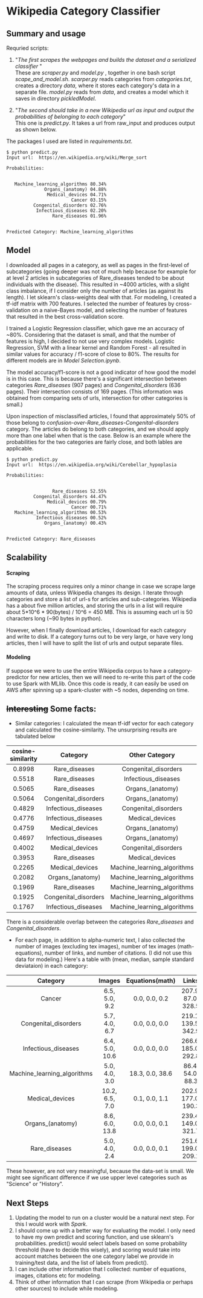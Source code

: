 # Wikipedia Category Classifier

## Summary and usage

Requried scripts:

1. "_The first scrapes the webpages and builds the dataset and a serialized classifier_ "  
These are _scraper.py_ and _model.py_ , together in one bash script *scape_and_model.sh*. _scarper.py_ reads categories from _categories.txt_, creates a directory _data_, where it stores each category's data in a separate file. _model.py_ reads from _data_, and creates a model which it saves in directory _pickledModel_.

2. "_The second should take in a new Wikipedia url as input and output the probabilities of belonging to each category_"  
   This one is _predict.py_. It takes a url from raw_input and produces output as shown below. 

The packages I used are listed in _requirements.txt_. 

```
$ python predict.py
Input url:  https://en.wikipedia.org/wiki/Merge_sort

Probabilities:


   Machine_learning_algorithms 80.34%
              Organs_(anatomy) 04.88%
               Medical_devices 04.71%
                        Cancer 03.15%
          Congenital_disorders 02.76%
           Infectious_diseases 02.20%
                 Rare_diseases 01.96%
                 
                 
Predicted Category: Machine_learning_algorithms
```

## Model
I downloaded all pages in a category, as well as pages in the first-level of subcategories (going deeper was not of much help because for example for at level 2 articles in subcategories of Rare_diseases tended to be about individuals with the disease). This resulted in ~4000 articles, with a slight class imbalance, if I consider only the number of articles (as against its length). I let sklearn's class-weights deal with that. For modeling, I created a tf-idf matrix with 700 features. I selected the number of features by cross-validation on a naive-Bayes model, and selecting the number of features that resulted in the best cross-validation score. 

I trained a Logistic Regression classifier, which gave me an accuracy of ~80%. Considering that the dataset is small, and that the number of features is high, I decided to not use very complex models. Logistic Regression, SVM with a linear kernel and Random Forest - all resulted in similar values for accuracy / f1-score of close to 80%. The results for different models are in _Model Selection.ipynb_. 

The model accuracy/f1-score is not a good indicator of how good the model is in this case. This is because there's a significant intersection between categories *Rare_diseases* (907 pages) and *Congenital_disorders* (636 pages). Their intersection consists of 169 pages. (This information was obtained from comparing sets of urls, intersection for other categories is small.)

Upon inspection of misclassified articles, I found that approximately 50% of those belong to *confusion-over-Rare_diseases-Congenital-disorders* category. The articles do belong to both categories, and we should apply more than one label when that is the case. Below is an example where the probabilities for the two categories are fairly close, and both lables are applicable.

```
$ python predict.py
Input url:  https://en.wikipedia.org/wiki/Cerebellar_hypoplasia

Probabilities:


                 Rare_diseases 52.55%
          Congenital_disorders 44.47%
               Medical_devices 00.79%
                        Cancer 00.71%
   Machine_learning_algorithms 00.53%
           Infectious_diseases 00.52%
              Organs_(anatomy) 00.43%


Predicted Category: Rare_diseases
```



## Scalability

#### Scraping
The scraping process requires only a minor change in case we scrape large amounts of data, unless Wikipedia changes its design. I iterate through categories and store a list of url-s for articles and sub-categories. Wikipedia has a about five million
articles, and storing the urls in a list will require about 5*10^6 * 90(bytes) / 10^6 = 450 MB. This is assuming each url is 50 characters long (~90 bytes in python).

However, when I finally download articles, I download for each category and write to disk. If a category turns out to be very large, or have very long articles, then I will have to split the list of urls and output separate files. 

#### Modeling
If suppose we were to use the entire Wikipedia corpus to have a category-predictor for new articles, then we will need to re-write this part of the code to use Spark with MLlib. Once this code is ready, it can easily be used on AWS after spinning up a spark-cluster with ~5 nodes, depending on time. 


## ~~Interesting~~ Some facts:

- Similar categories: I calculated the mean tf-idf vector for each category and calculated the cosine-similarity. The unsurprising results are tabulated below
 
cosine-similarity  | Category | Other Category 
:------:|:------------------:  | :------:
 0.8998 | Rare_diseases | Congenital_disorders |
 0.5518 | Rare_diseases | Infectious_diseases |
 0.5065 | Rare_diseases | Organs_(anatomy) |
 0.5064 | Congenital_disorders | Organs_(anatomy) |
 0.4829 | Infectious_diseases | Congenital_disorders |
 0.4776 | Infectious_diseases | Medical_devices |
 0.4759 | Medical_devices | Organs_(anatomy) |
 0.4697 | Infectious_diseases | Organs_(anatomy) |
 0.4002 | Medical_devices | Congenital_disorders |
 0.3953 | Rare_diseases | Medical_devices |
 0.2265 | Medical_devices | Machine_learning_algorithms |
 0.2082 | Organs_(anatomy) | Machine_learning_algorithms |
 0.1969 | Rare_diseases | Machine_learning_algorithms |
 0.1925 | Congenital_disorders | Machine_learning_algorithms |
 0.1767 | Infectious_diseases | Machine_learning_algorithms |

There is a considerable overlap between the categories *Rare_diseases* and *Congenital_disorders*. 


- For each page, in addition to alpha-numeric text, I also collected the number of images (excluding tex images), number of tex images (math-equations), number of links, and number of citations. (I did not use this data for modeling.) 
Here's a table with (mean, median, sample standard deviataion) in each category:


| Category | Images	| Equations(math)  | Links| Citations |
|:---:|:-----:|:-------:|:-------:|:-------:	
Cancer | 6.5, 5.0, 9.2 | 0.0, 0.0, 0.2 | 207.9, 87.0, 328.5 | 19.6, 7.0, 36.1 
Congenital_disorders | 5.7, 4.0, 6.7 | 0.0, 0.0, 0.0 | 219.1, 139.5, 342.9 | 15.0, 6.0, 29.1 
Infectious_diseases | 6.4, 5.0, 10.6 | 0.0, 0.0, 0.0 | 266.6, 185.0, 292.8 | 23.1, 7.0, 44.0 
Machine_learning_algorithms | 5.0, 4.0, 3.0 | 18.3, 0.0, 38.6 | 86.4, 54.0, 88.3 | 7.0, 3.0, 11.0 
Medical_devices | 10.2, 6.5, 7.0 | 0.1, 0.0, 1.1 | 202.9, 177.0, 190.3 | 16.9, 7.0, 25.1 
Organs_(anatomy) | 8.6, 6.0, 13.8 | 0.0, 0.0, 0.1 | 239.4, 149.0, 321.7 | 21.2, 7.0, 34.9 
Rare_diseases | 5.0, 4.0, 2.4 | 0.0, 0.0, 0.1 | 251.6, 199.0, 209.1 | 18.4, 9.0, 29.1 


These however, are not very meaningful, because the data-set is small. We might see significant difference if we use upper level categories such as "Science" or "History".


## Next Steps
1. Updating the model to run on a cluster would be a natural next step. For this I would work with _Spark_.
2. I should come up with a better way for evaluating the model. I only need to have my own predict and scoring function, and use sklearn's probabilities. predict() would select labels based on some probability threshold (have to decide this wisely), and scoring would take into account matches between the one category label we provide in training/test data, and the list of labels from predict().
3. I can include other information that I collected: number of equations, images, citations etc for modeling.
4. Think of other information that I can scrape (from Wikipedia or perhaps other sources) to include while modeling. 
